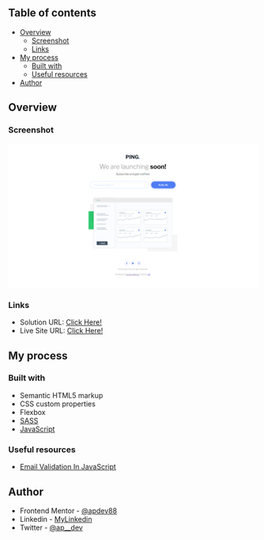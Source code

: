 ## Table of contents

- [Overview](#overview)
  - [Screenshot](#screenshot)
  - [Links](#links)
- [My process](#my-process)
  - [Built with](#built-with)
  - [Useful resources](#useful-resources)
- [Author](#author)

## Overview

### Screenshot

![](./design/ping-desktop.png)

### Links

- Solution URL: [Click Here!](https://github.com/APdev88/frontend-mentor-ping-coming-soon-page)
- Live Site URL: [Click Here!](https://ping-coming-soon-page-ap.netlify.app/)

## My process

### Built with

- Semantic HTML5 markup
- CSS custom properties
- Flexbox
- [SASS](https://sass-lang.com/)
- [JavaScript](https://developer.mozilla.org/en-US/docs/Web/JavaScript)

### Useful resources

- [Email Validation In JavaScript](https://www.youtube.com/watch?v=nRHCoOVSu5k&t=567s)

## Author

- Frontend Mentor - [@apdev88](https://www.frontendmentor.io/profile/APdev88)
- Linkedin - [MyLinkedin](https://www.linkedin.com/in/apdev88/)
- Twitter - [@ap\_\_dev](https://twitter.com/ap__dev)
